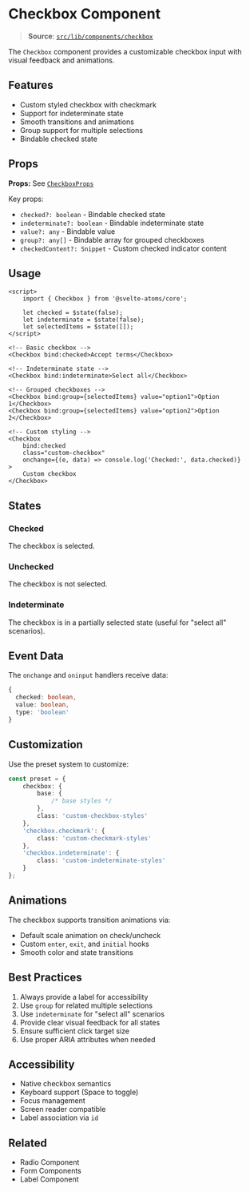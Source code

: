 # Checkbox Component

> **Source**: [`src/lib/components/checkbox`](../../src/lib/components/checkbox)

The `Checkbox` component provides a customizable checkbox input with visual feedback and animations.

## Features

- Custom styled checkbox with checkmark
- Support for indeterminate state
- Smooth transitions and animations
- Group support for multiple selections
- Bindable checked state

## Props

**Props:** See [`CheckboxProps`](../../src/lib/components/checkbox/checkbox.svelte)

Key props:

- `checked?: boolean` - Bindable checked state
- `indeterminate?: boolean` - Bindable indeterminate state
- `value?: any` - Bindable value
- `group?: any[]` - Bindable array for grouped checkboxes
- `checkedContent?: Snippet` - Custom checked indicator content

## Usage

```svelte
<script>
	import { Checkbox } from '@svelte-atoms/core';

	let checked = $state(false);
	let indeterminate = $state(false);
	let selectedItems = $state([]);
</script>

<!-- Basic checkbox -->
<Checkbox bind:checked>Accept terms</Checkbox>

<!-- Indeterminate state -->
<Checkbox bind:indeterminate>Select all</Checkbox>

<!-- Grouped checkboxes -->
<Checkbox bind:group={selectedItems} value="option1">Option 1</Checkbox>
<Checkbox bind:group={selectedItems} value="option2">Option 2</Checkbox>

<!-- Custom styling -->
<Checkbox
	bind:checked
	class="custom-checkbox"
	onchange={(e, data) => console.log('Checked:', data.checked)}
>
	Custom checkbox
</Checkbox>
```

## States

### Checked

The checkbox is selected.

### Unchecked

The checkbox is not selected.

### Indeterminate

The checkbox is in a partially selected state (useful for "select all" scenarios).

## Event Data

The `onchange` and `oninput` handlers receive data:

```typescript
{
  checked: boolean,
  value: boolean,
  type: 'boolean'
}
```

## Customization

Use the preset system to customize:

```typescript
const preset = {
	checkbox: {
		base: {
			/* base styles */
		},
		class: 'custom-checkbox-styles'
	},
	'checkbox.checkmark': {
		class: 'custom-checkmark-styles'
	},
	'checkbox.indeterminate': {
		class: 'custom-indeterminate-styles'
	}
};
```

## Animations

The checkbox supports transition animations via:

- Default scale animation on check/uncheck
- Custom `enter`, `exit`, and `initial` hooks
- Smooth color and state transitions

## Best Practices

1. Always provide a label for accessibility
2. Use `group` for related multiple selections
3. Use `indeterminate` for "select all" scenarios
4. Provide clear visual feedback for all states
5. Ensure sufficient click target size
6. Use proper ARIA attributes when needed

## Accessibility

- Native checkbox semantics
- Keyboard support (Space to toggle)
- Focus management
- Screen reader compatible
- Label association via `id`

## Related

- Radio Component
- Form Components
- Label Component
